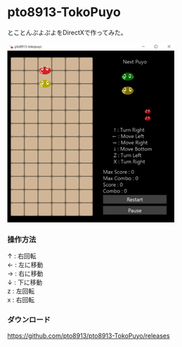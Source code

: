 # pto8913-TokoPuyo
とことんぷよぷよをDirectXで作ってみた。

<img src="https://github.com/pto8913/pto8913-TokoPuyo/blob/master/TokoPuyoDX11/Content/Textures/thumbnail.png" width="380px" height="410px" alt="" />

### 操作方法
↑ : 右回転<br>
← : 左に移動<br>
→ : 右に移動<br>
↓ : 下に移動<br>
z : 左回転<br>
x : 右回転<br>

### ダウンロード
https://github.com/pto8913/pto8913-TokoPuyo/releases
